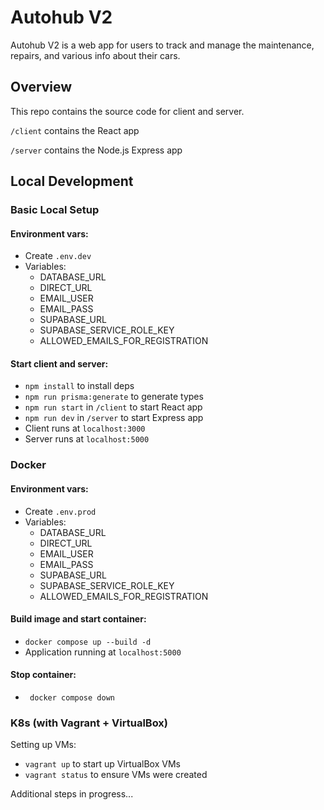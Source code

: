 # Autohub V2

Autohub V2 is a web app for users to track and manage the maintenance, repairs, and various info about their cars.

## Overview

This repo contains the source code for client and server.

`/client` contains the React app

`/server` contains the Node.js Express app

## Local Development

### Basic Local Setup

#### Environment vars:

- Create `.env.dev`
- Variables:
  - DATABASE_URL
  - DIRECT_URL
  - EMAIL_USER
  - EMAIL_PASS
  - SUPABASE_URL
  - SUPABASE_SERVICE_ROLE_KEY
  - ALLOWED_EMAILS_FOR_REGISTRATION

#### Start client and server:

- `npm install` to install deps
- `npm run prisma:generate` to generate types
- `npm run start` in `/client` to start React app
- `npm run dev` in `/server` to start Express app
- Client runs at `localhost:3000`
- Server runs at `localhost:5000`

### Docker

#### Environment vars:

- Create `.env.prod`
- Variables:
  - DATABASE_URL
  - DIRECT_URL
  - EMAIL_USER
  - EMAIL_PASS
  - SUPABASE_URL
  - SUPABASE_SERVICE_ROLE_KEY
  - ALLOWED_EMAILS_FOR_REGISTRATION

#### Build image and start container:

- `docker compose up --build -d`
- Application running at `localhost:5000`

#### Stop container:

- ` docker compose down`

### K8s (with Vagrant + VirtualBox)

Setting up VMs:

- `vagrant up` to start up VirtualBox VMs
- `vagrant status` to ensure VMs were created

Additional steps in progress...
